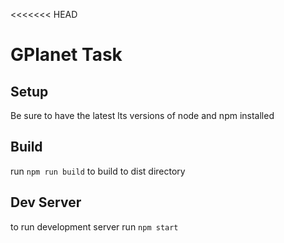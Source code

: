 <<<<<<< HEAD
# GPlanet Task

## Setup

Be sure to have the latest lts versions of node and npm installed

## Build

run `npm run build` to build to dist directory

## Dev Server

to run development server run `npm start`
